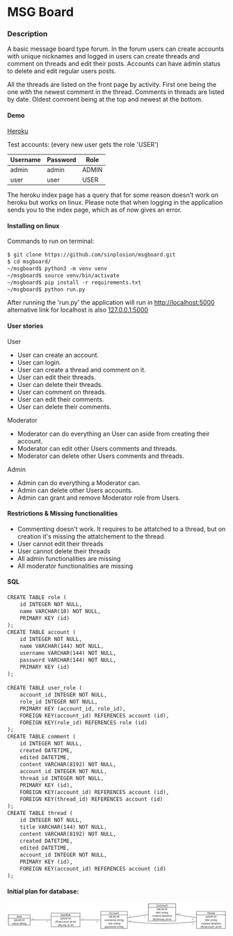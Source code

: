 # MSG Board

### Description
A basic message board type forum. In the forum users can create accounts with unique nicknames and logged in users can create threads and comment on threads and edit their posts. Accounts can have admin status to delete and edit regular users posts.

All the threads are listed on the front page by activity. First one being the one with the newest comment in the thread. Comments in threads are listed by date. Oldest comment being at the top and newest at the bottom.

#### Demo

[Heroku](https://msgboard-tsoha.herokuapp.com/)


Test accounts: (every new user gets the role 'USER')

|**Username**   |**Password**   |**Role**   |
|---------------|---------------|-----------|
|admin          |admin          |ADMIN      |
|user           | user          |USER       |


The heroku index page has a query that for some reason doesn't work on heroku but works on linux. Please note that when logging in the application sends you to the index page, which as of now gives an error.


#### Installing on linux

Commands to run on terminal:
```
$ git clone https://github.com/sinplosion/msgboard.git
$ cd msgboard/
~/msgboard$ python3 -m venv venv
~/msgboard$ source venv/bin/activate
~/msgboard$ pip install -r requirements.txt
~/msgboard$ python run.py
```
After running the 'run.py' the application will run in [http://localhost:5000](http://localhost:5000) alternative link for localhost is also [127.0.0.1:5000](http://127.0.0.1:5000)


#### User stories

User

* User can create an account.
* User can login.
* User can create a thread and comment on it.
* User can edit their threads.
* User can delete their threads.
* User can comment on threads.
* User can edit their comments.
* User can delete their comments.

Moderator

* Moderator can do everything an User can aside from creating their account.
* Moderator can edit other Users comments and threads.
* Moderator can delete other Users comments and threads.

Admin

* Admin can do everything a Moderator can.
* Admin can delete other Users accounts.
* Admin can grant and remove Moderator role from Users.


#### Restrictions & Missing functionalities

* Commenting doesn't work. It requires to be attatched to a thread, but on creation it's missing the attatchement to the thread.
* User cannot edit their threads
* User cannot delete their threads
* All admin functionalities are missing
* All moderator functionalities are missing



#### SQL

```
CREATE TABLE role (
	id INTEGER NOT NULL, 
	name VARCHAR(10) NOT NULL, 
	PRIMARY KEY (id)
);
CREATE TABLE account (
	id INTEGER NOT NULL, 
	name VARCHAR(144) NOT NULL, 
	username VARCHAR(144) NOT NULL, 
	password VARCHAR(144) NOT NULL, 
	PRIMARY KEY (id)
);

CREATE TABLE user_role (
	account_id INTEGER NOT NULL, 
	role_id INTEGER NOT NULL, 
	PRIMARY KEY (account_id, role_id), 
	FOREIGN KEY(account_id) REFERENCES account (id), 
	FOREIGN KEY(role_id) REFERENCES role (id)
);
CREATE TABLE comment (
	id INTEGER NOT NULL, 
	created DATETIME, 
	edited DATETIME, 
	content VARCHAR(8192) NOT NULL, 
	account_id INTEGER NOT NULL, 
	thread_id INTEGER NOT NULL, 
	PRIMARY KEY (id), 
	FOREIGN KEY(account_id) REFERENCES account (id), 
	FOREIGN KEY(thread_id) REFERENCES account (id)
);
CREATE TABLE thread (
	id INTEGER NOT NULL, 
	title VARCHAR(144) NOT NULL, 
	content VARCHAR(8192) NOT NULL, 
	created DATETIME, 
	edited DATETIME, 
	account_id INTEGER NOT NULL, 
	PRIMARY KEY (id), 
	FOREIGN KEY(account_id) REFERENCES account (id)
);

```

#### Initial plan for database:
![database diagram](https://github.com/sinplosion/msgboard/blob/master/documentation/database_diagram.jpg)
